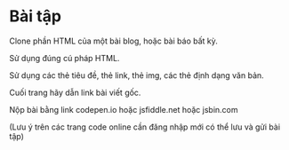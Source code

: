 # Bài tập

Clone phần HTML của một bài blog, hoặc bài báo bất kỳ.

Sử dụng đúng cú pháp HTML.

Sử dụng các thẻ tiêu đề, thẻ link, thẻ img, các thẻ định dạng văn bản.

Cuối trang hãy dẫn link bài viết gốc.

Nộp bài bằng link codepen.io hoặc jsfiddle.net hoặc jsbin.com

(Lưu ý trên các trang code online cần đăng nhập mới có thể lưu và gửi bài tập)
